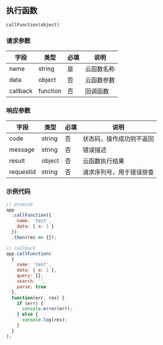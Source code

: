 ## 执行函数

`callFunction(object)`

### 请求参数

| 字段     | 类型     | 必填 | 说明       |
| -------- | -------- | ---- | ---------- |
| name     | string   | 是   | 云函数名称 |
| data     | object   | 否   | 云函数参数 |
| callback | function | 否   | 回调函数   |

### 响应参数

| 字段      | 类型   | 必填 | 说明                     |
| --------- | ------ | ---- | ------------------------ |
| code      | string | 否   | 状态码，操作成功则不返回 |
| message   | string | 否   | 错误描述                 |
| result    | object | 否   | 云函数执行结果           |
| requestId | string | 否   | 请求序列号，用于错误排查 |

### 示例代码

```javascript
// promise
app
  .callFunction({
    name: 'test',
    data: { a: 1 }
  })
  .then(res => {});

// callback
app.callFunction(
  {
    name: 'test',
    data: { a: 1 },
    query: {},
    search: '',
    parse: true
  },
  function(err, res) {
    if (err) {
      console.error(err);
    } else {
      console.log(res);
    }
  }
);
```
